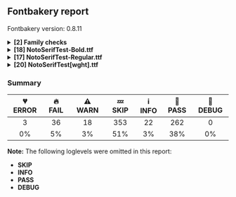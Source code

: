 ## Fontbakery report

Fontbakery version: 0.8.11

<details><summary><b>[2] Family checks</b></summary><div><details><summary>🔥 <b>FAIL:</b> Checking all files are in the same directory. (<a href="https://font-bakery.readthedocs.io/en/stable/fontbakery/profiles/universal.html#com.google.fonts/check/family/single_directory">com.google.fonts/check/family/single_directory</a>)</summary><div>


* 🔥 **FAIL** Not all fonts passed in the command line are in the same directory. This may lead to bad results as the tool will interpret all font files as belonging to a single font family. The detected directories are: ['fonts/NotoSerifTest/googlefonts/ttf', 'fonts/NotoSerifTest/googlefonts/variable-ttf'] [code: single-directory]
</div></details><details><summary>🔥 <b>FAIL:</b> Check that OS/2.fsSelection bold & italic settings are unique for each NameID1 (<a href="https://font-bakery.readthedocs.io/en/stable/fontbakery/profiles/os2.html#com.adobe.fonts/check/family/bold_italic_unique_for_nameid1">com.adobe.fonts/check/family/bold_italic_unique_for_nameid1</a>)</summary><div>


* 🔥 **FAIL** Family 'Noto Serif Test' has 2 fonts (should be no more than 1) with the same OS/2.fsSelection bold & italic settings: Bold=False, Italic=False [code: unique-fsselection]
</div></details><br></div></details><details><summary><b>[18] NotoSerifTest-Bold.ttf</b></summary><div><details><summary>🔥 <b>FAIL:</b> Check Google Fonts glyph coverage. (<a href="https://font-bakery.readthedocs.io/en/stable/fontbakery/profiles/googlefonts.html#com.google.fonts/check/glyph_coverage">com.google.fonts/check/glyph_coverage</a>)</summary><div>


* 🔥 **FAIL** Missing required codepoints:

	- 0x0030 (DIGIT ZERO)


	- 0x0031 (DIGIT ONE)


	- 0x0032 (DIGIT TWO)


	- 0x0033 (DIGIT THREE)


	- 0x0034 (DIGIT FOUR)


	- 0x0035 (DIGIT FIVE)


	- 0x0036 (DIGIT SIX)


	- 0x0037 (DIGIT SEVEN)


	- 0x0038 (DIGIT EIGHT)


	- 0x0039 (DIGIT NINE)
 

	- 319 more.

Use -F or --full-lists to disable shortening of long lists. [code: missing-codepoints]
</div></details><details><summary>🔥 <b>FAIL:</b> Check license file has good copyright string. (<a href="https://font-bakery.readthedocs.io/en/stable/fontbakery/profiles/googlefonts.html#com.google.fonts/check/license/OFL_copyright">com.google.fonts/check/license/OFL_copyright</a>)</summary><div>


* 🔥 **FAIL** First line in license file is:

"copyright 20** the noto project authors (https://github.com/notofonts/noto-project-template)"

which does not match the expected format, similar to:

"Copyright 2022 The Familyname Project Authors (git url)" [code: bad-format]
</div></details><details><summary>🔥 <b>FAIL:</b> Check copyright namerecords match license file. (<a href="https://font-bakery.readthedocs.io/en/stable/fontbakery/profiles/googlefonts.html#com.google.fonts/check/name/license">com.google.fonts/check/name/license</a>)</summary><div>


* 🔥 **FAIL** License file OFL.txt exists but NameID 13 (LICENSE DESCRIPTION) value on platform 3 (WINDOWS) is not specified for that. Value was: "This Font Software is licensed under the SIL Open Font License, Version 1.1. This Font Software is distributed on an "AS IS" BASIS, WITHOUT WARRANTIES OR CONDITIONS OF ANY KIND, either express or implied. See the SIL Open Font License for the specific language, permissions and limitations governing your use of this Font Software." Must be changed to "This Font Software is licensed under the SIL Open Font License, Version 1.1. This license is available with a FAQ at: https://scripts.sil.org/OFL" [code: wrong]
</div></details><details><summary>🔥 <b>FAIL:</b> Copyright notices match canonical pattern in fonts (<a href="https://font-bakery.readthedocs.io/en/stable/fontbakery/profiles/googlefonts.html#com.google.fonts/check/font_copyright">com.google.fonts/check/font_copyright</a>)</summary><div>


* 🔥 **FAIL** Name Table entry: Copyright notices should match a pattern similar to: "Copyright 2019 The Familyname Project Authors (git url)"
But instead we have got:
"Copyright 2022 Google Inc. All Rights Reserved." [code: bad-notice-format]
</div></details><details><summary>🔥 <b>FAIL:</b> Check font follows the Google Fonts vertical metric schema (<a href="https://font-bakery.readthedocs.io/en/stable/fontbakery/profiles/googlefonts.html#com.google.fonts/check/vertical_metrics">com.google.fonts/check/vertical_metrics</a>)</summary><div>


* 🔥 **FAIL** OS/2.sTypoLineGap is "200" it should be 0 [code: bad-OS/2.sTypoLineGap]
</div></details><details><summary>🔥 <b>FAIL:</b> OS/2.fsSelection bit 7 (USE_TYPO_METRICS) is set in all fonts. (<a href="https://font-bakery.readthedocs.io/en/stable/fontbakery/profiles/googlefonts.html#com.google.fonts/check/os2/use_typo_metrics">com.google.fonts/check/os2/use_typo_metrics</a>)</summary><div>


* 🔥 **FAIL** OS/2.fsSelection bit 7 (USE_TYPO_METRICS) wasNOT set in the following fonts: ['fonts/NotoSerifTest/googlefonts/ttf/NotoSerifTest-Bold.ttf', 'fonts/NotoSerifTest/googlefonts/ttf/NotoSerifTest-Regular.ttf', 'fonts/NotoSerifTest/googlefonts/variable-ttf/NotoSerifTest[wght].ttf']. [code: missing-os2-fsselection-bit7]
</div></details><details><summary>🔥 <b>FAIL:</b> Check font can render its own name. (<a href="https://font-bakery.readthedocs.io/en/stable/fontbakery/profiles/googlefonts.html#com.google.fonts/check/render_own_name">com.google.fonts/check/render_own_name</a>)</summary><div>


* 🔥 **FAIL** .notdef glyphs were found when attempting to render Noto Serif Test [code: render-own-name]
</div></details><details><summary>🔥 <b>FAIL:</b> Noto fonts must have an ARTICLE.en_us.html file (<a href="https://font-bakery.readthedocs.io/en/stable/fontbakery/profiles/googlefonts.html#com.google.fonts/check/description/noto_has_article">com.google.fonts/check/description/noto_has_article</a>)</summary><div>


* 🔥 **FAIL** This is a Noto font but it lacks an ARTICLE.en_us.html file [code: missing-article]
</div></details><details><summary>🔥 <b>FAIL:</b> Checking OS/2 Metrics match hhea Metrics. (<a href="https://font-bakery.readthedocs.io/en/stable/fontbakery/profiles/universal.html#com.google.fonts/check/os2_metrics_match_hhea">com.google.fonts/check/os2_metrics_match_hhea</a>)</summary><div>


* 🔥 **FAIL** OS/2 sTypoAscender (800) and hhea ascent (1000) must be equal. [code: ascender]
</div></details><details><summary>🔥 <b>FAIL:</b> Font contains glyphs for whitespace characters? (<a href="https://font-bakery.readthedocs.io/en/stable/fontbakery/profiles/universal.html#com.google.fonts/check/whitespace_glyphs">com.google.fonts/check/whitespace_glyphs</a>)</summary><div>


* 🔥 **FAIL** Whitespace glyph missing for codepoint 0x00A0. [code: missing-whitespace-glyph-0x00A0]
</div></details><details><summary>🔥 <b>FAIL:</b> Checking correctness of monospaced metadata. (<a href="https://font-bakery.readthedocs.io/en/stable/fontbakery/profiles/name.html#com.google.fonts/check/monospace">com.google.fonts/check/monospace</a>)</summary><div>


* 🔥 **FAIL** On monospaced fonts, the value of post.isFixedPitch must be set to a non-zero value (meaning 'fixed width monospaced'), but got 0 instead. [code: mono-bad-post-isFixedPitch]
* 🔥 **FAIL** The PANOSE numbers are incorrect for a monospaced font. Note: Family Type is set to 0, which does not seem right. [code: mono-bad-panose]
* ⚠ **WARN** Font is monospaced but 2 glyphs (66.67%) have a different width. You should check the widths of: ['space', 'uni0E70'] [code: mono-outliers]
</div></details><details><summary>🔥 <b>FAIL:</b> Check that texts shape as per expectation (<a href="https://font-bakery.readthedocs.io/en/stable/fontbakery/profiles/<Section: Shaping Checks>.html#com.google.fonts/check/shaping/regression">com.google.fonts/check/shaping/regression</a>)</summary><div>


* 🔥 **FAIL** qa/shaping_tests/example.json: Expected and actual shaping not matching
<div class="shaping">


<style type="text/css">
    @font-face {font-family: "TestFont"; src: url(../../fonts/NotoSerifTest/googlefonts/ttf/NotoSerifTest-Bold.ttf);}
    .tf { font-family: "TestFont"; }
    .shaping pre { font-size: 1.2rem; }
    .shaping li {
        font-size: 1.2rem;
        border-top: 1px solid #ddd;
        padding: 12px;
        margin-top: 12px;
    }
    .shaping-svg {
        height: 100px;
        margin: 10px;
        transform: matrix(1, 0, 0, -1, 0, 0);
    }
</style>

<h4>qa/shaping_tests/example.json: Expected and actual shaping not matching</h4>


</div>
<div class="shaping">

<li>Shaping did not match: <span class="tf">๰</span></li>


<pre>Expected: uni0E70=0+1024</pre>



<pre>Got     : uni0E70=0+1138</pre>



<pre>                     ^^^
</pre>


Got: <svg class="shaping-svg" xmlns="http://www.w3.org/2000/svg" viewBox="0 0 1138 2200" transform="matrix(1 0 0 -1 0 0)">
<path d="M237.0,315.0L237.0,352.0L261.0,352.0Q271.0,352.0 272.5,353.5Q274.0,355.0 274.0,364.0L274.0,571.0Q274.0,581.0 273.0,582.5Q272.0,584.0 265.0,584.0L241.0,584.0L241.0,621.0L314.0,621.0L314.0,531.0Q322.0,536.0 333.5,539.0Q345.0,542.0 360.0,542.0Q395.0,542.0 414.5,522.5Q434.0,503.0 434.0,462.0L434.0,364.0Q434.0,355.0 435.5,353.5Q437.0,352.0 446.0,352.0L468.0,352.0L468.0,315.0L394.0,315.0L394.0,461.0Q394.0,487.0 387.0,495.0Q380.0,503.0 360.0,503.0Q337.0,503.0 325.5,492.0Q314.0,481.0 314.0,451.0L314.0,364.0Q314.0,355.0 315.5,353.5Q317.0,352.0 327.0,352.0L349.0,352.0L349.0,315.0L237.0,315.0ZM893.0,555.0Q883.0,555.0 876.0,562.0Q869.0,569.0 869.0,584.0Q869.0,598.0 876.0,606.0Q883.0,614.0 893.0,614.0Q916.0,614.0 916.0,584.0Q916.0,569.0 909.5,562.0Q903.0,555.0 893.0,555.0ZM543.0,555.0Q533.0,555.0 526.0,562.0Q519.0,569.0 519.0,584.0Q519.0,598.0 526.0,606.0Q533.0,614.0 543.0,614.0Q566.0,614.0 566.0,584.0Q566.0,569.0 559.5,562.0Q553.0,555.0 543.0,555.0ZM67.0,315.0L67.0,352.0L106.0,352.0Q110.0,352.0 110.5,354.0Q111.0,356.0 111.0,369.0L111.0,566.0L71.0,566.0Q66.0,566.0 65.0,565.0Q64.0,564.0 64.0,556.0L64.0,520.0L25.0,520.0L29.0,605.0L234.0,605.0L238.0,520.0L201.0,520.0L199.0,555.0Q198.0,563.0 197.5,564.5Q197.0,566.0 192.0,566.0L151.0,566.0L151.0,369.0Q151.0,356.0 151.5,354.0Q152.0,352.0 156.0,352.0L195.0,352.0L195.0,315.0L67.0,315.0ZM1041.0,310.0Q1000.0,310.0 986.0,330.0Q972.0,350.0 972.0,366.0Q972.0,390.0 985.5,395.0Q999.0,400.0 1010.0,392.0Q1010.0,366.0 1014.0,358.0Q1018.0,350.0 1041.0,350.0Q1058.0,350.0 1065.0,358.0Q1072.0,366.0 1072.0,380.0Q1072.0,391.0 1067.5,397.0Q1063.0,403.0 1043.0,413.0Q1007.0,432.0 991.0,448.5Q975.0,465.0 975.0,492.0Q975.0,519.0 994.0,536.0Q1013.0,553.0 1044.0,553.0Q1078.0,553.0 1092.5,535.5Q1107.0,518.0 1107.0,501.0Q1107.0,481.0 1095.0,473.5Q1083.0,466.0 1069.0,475.0Q1070.0,501.0 1065.5,507.5Q1061.0,514.0 1043.0,514.0Q1027.0,514.0 1021.5,508.5Q1016.0,503.0 1016.0,492.0Q1016.0,479.0 1025.5,471.0Q1035.0,463.0 1058.0,451.0Q1090.0,435.0 1101.5,418.5Q1113.0,402.0 1113.0,379.0Q1113.0,348.0 1092.5,329.0Q1072.0,310.0 1041.0,310.0ZM681.0,310.0Q640.0,310.0 626.0,330.0Q612.0,350.0 612.0,366.0Q612.0,390.0 625.5,395.0Q639.0,400.0 650.0,392.0Q650.0,366.0 654.0,358.0Q658.0,350.0 681.0,350.0Q698.0,350.0 705.0,358.0Q712.0,366.0 712.0,380.0Q712.0,391.0 707.5,397.0Q703.0,403.0 683.0,413.0Q647.0,432.0 631.0,448.5Q615.0,465.0 615.0,492.0Q615.0,519.0 634.0,536.0Q653.0,553.0 684.0,553.0Q718.0,553.0 732.5,535.5Q747.0,518.0 747.0,501.0Q747.0,481.0 735.0,473.5Q723.0,466.0 709.0,475.0Q710.0,501.0 705.5,507.5Q701.0,514.0 683.0,514.0Q667.0,514.0 661.5,508.5Q656.0,503.0 656.0,492.0Q656.0,479.0 665.5,471.0Q675.0,463.0 698.0,451.0Q730.0,435.0 741.5,418.5Q753.0,402.0 753.0,379.0Q753.0,348.0 732.5,329.0Q712.0,310.0 681.0,310.0ZM486.0,319.0L486.0,356.0L512.0,356.0Q522.0,356.0 523.5,357.5Q525.0,359.0 525.0,368.0L525.0,491.0Q525.0,501.0 524.0,502.5Q523.0,504.0 516.0,504.0L494.0,504.0L494.0,541.0L565.0,541.0L565.0,368.0Q565.0,359.0 566.5,357.5Q568.0,356.0 577.0,356.0L603.0,356.0L603.0,319.0L486.0,319.0ZM836.0,319.0L836.0,356.0L862.0,356.0Q872.0,356.0 873.5,357.5Q875.0,359.0 875.0,368.0L875.0,491.0Q875.0,501.0 874.0,502.5Q873.0,504.0 866.0,504.0L844.0,504.0L844.0,541.0L915.0,541.0L915.0,368.0Q915.0,359.0 916.5,357.5Q918.0,356.0 927.0,356.0L953.0,356.0L953.0,319.0L836.0,319.0ZM314.0,502.0L314.0,502.0L314.0,500.0L314.0,502.0ZM504.0,-13.0Q475.0,-13.0 462.0,4.5Q449.0,22.0 449.0,58.0L449.0,180.0L420.0,180.0L420.0,217.0Q440.0,217.0 443.0,218.0Q446.0,219.0 448.0,221.0Q450.0,222.0 451.5,228.0Q453.0,234.0 452.0,264.0L490.0,264.0L490.0,219.0L537.0,219.0L537.0,180.0L490.0,180.0L490.0,55.0Q490.0,35.0 492.0,30.5Q494.0,26.0 504.0,26.0Q512.0,26.0 518.0,27.5Q524.0,29.0 540.0,30.0L540.0,-8.0Q524.0,-12.0 516.5,-12.5Q509.0,-13.0 504.0,-13.0ZM1064.0,-13.0Q1035.0,-13.0 1022.0,4.5Q1009.0,22.0 1009.0,58.0L1009.0,180.0L980.0,180.0L980.0,217.0Q1000.0,217.0 1003.0,218.0Q1006.0,219.0 1008.0,221.0Q1010.0,222.0 1011.5,228.0Q1013.0,234.0 1012.0,264.0L1050.0,264.0L1050.0,219.0L1097.0,219.0L1097.0,180.0L1050.0,180.0L1050.0,55.0Q1050.0,35.0 1052.0,30.5Q1054.0,26.0 1064.0,26.0Q1072.0,26.0 1078.0,27.5Q1084.0,29.0 1100.0,30.0L1100.0,-8.0Q1084.0,-12.0 1076.5,-12.5Q1069.0,-13.0 1064.0,-13.0ZM866.0,-25.0Q836.0,-25.0 820.0,-15.0Q804.0,-5.0 797.5,9.0Q791.0,23.0 791.0,35.0Q791.0,57.0 802.5,64.5Q814.0,72.0 830.0,64.0Q829.0,36.0 834.0,26.0Q839.0,16.0 866.0,16.0Q902.0,16.0 902.0,51.0Q902.0,64.0 897.0,70.5Q892.0,77.0 869.0,89.0Q829.0,110.0 812.0,128.0Q795.0,146.0 795.0,175.0Q795.0,204.0 815.5,222.5Q836.0,241.0 869.0,241.0Q906.0,241.0 922.0,223.0Q938.0,205.0 938.0,185.0Q938.0,164.0 926.5,156.5Q915.0,149.0 899.0,157.0Q900.0,186.0 894.0,193.5Q888.0,201.0 868.0,201.0Q850.0,201.0 843.5,195.0Q837.0,189.0 837.0,175.0Q837.0,161.0 848.0,151.5Q859.0,142.0 884.0,128.0Q920.0,110.0 932.0,91.5Q944.0,73.0 944.0,50.0Q944.0,16.0 922.0,-4.5Q900.0,-25.0 866.0,-25.0ZM192.0,-25.0Q162.0,-25.0 139.5,-4.5Q117.0,16.0 117.0,57.0Q117.0,98.0 146.0,117.5Q175.0,137.0 231.0,139.0L253.0,140.0L253.0,153.0Q253.0,179.0 246.5,190.0Q240.0,201.0 212.0,201.0Q184.0,201.0 178.5,190.5Q173.0,180.0 174.0,151.0Q158.0,144.0 146.5,151.5Q135.0,159.0 135.0,183.0Q135.0,195.0 141.5,208.5Q148.0,222.0 165.0,231.5Q182.0,241.0 212.0,241.0Q257.0,241.0 276.0,218.0Q295.0,195.0 295.0,160.0L295.0,41.0Q295.0,24.0 296.5,21.0Q298.0,18.0 305.0,18.0L323.0,18.0L323.0,-21.0L257.0,-21.0L256.0,-1.0Q245.0,-10.0 229.0,-17.5Q213.0,-25.0 192.0,-25.0ZM675.0,-25.0Q629.0,-25.0 602.0,9.5Q575.0,44.0 575.0,105.0Q575.0,238.0 671.0,238.0Q714.0,238.0 738.0,205.0Q762.0,172.0 762.0,117.0L762.0,96.0L617.0,96.0Q619.0,53.0 635.0,34.5Q651.0,16.0 676.0,16.0Q702.0,16.0 712.0,28.0Q722.0,40.0 729.0,60.0Q755.0,49.0 755.0,30.0Q755.0,14.0 734.5,-5.5Q714.0,-25.0 675.0,-25.0ZM719.0,136.0Q714.0,197.0 671.0,197.0Q646.0,197.0 634.5,182.5Q623.0,168.0 619.0,136.0L719.0,136.0ZM194.0,16.0Q220.0,16.0 236.5,33.0Q253.0,50.0 253.0,67.0L253.0,100.0L231.0,99.0Q186.0,97.0 172.5,87.5Q159.0,78.0 159.0,56.0Q159.0,37.0 166.5,26.5Q174.0,16.0 194.0,16.0Z" transform="translate(0, 700)"/>
</svg>
 Expected: <svg class="shaping-svg" xmlns="http://www.w3.org/2000/svg" viewBox="0 0 1024 2200" transform="matrix(1 0 0 -1 0 0)">
<path d="M237.0,315.0L237.0,352.0L261.0,352.0Q271.0,352.0 272.5,353.5Q274.0,355.0 274.0,364.0L274.0,571.0Q274.0,581.0 273.0,582.5Q272.0,584.0 265.0,584.0L241.0,584.0L241.0,621.0L314.0,621.0L314.0,531.0Q322.0,536.0 333.5,539.0Q345.0,542.0 360.0,542.0Q395.0,542.0 414.5,522.5Q434.0,503.0 434.0,462.0L434.0,364.0Q434.0,355.0 435.5,353.5Q437.0,352.0 446.0,352.0L468.0,352.0L468.0,315.0L394.0,315.0L394.0,461.0Q394.0,487.0 387.0,495.0Q380.0,503.0 360.0,503.0Q337.0,503.0 325.5,492.0Q314.0,481.0 314.0,451.0L314.0,364.0Q314.0,355.0 315.5,353.5Q317.0,352.0 327.0,352.0L349.0,352.0L349.0,315.0L237.0,315.0ZM893.0,555.0Q883.0,555.0 876.0,562.0Q869.0,569.0 869.0,584.0Q869.0,598.0 876.0,606.0Q883.0,614.0 893.0,614.0Q916.0,614.0 916.0,584.0Q916.0,569.0 909.5,562.0Q903.0,555.0 893.0,555.0ZM543.0,555.0Q533.0,555.0 526.0,562.0Q519.0,569.0 519.0,584.0Q519.0,598.0 526.0,606.0Q533.0,614.0 543.0,614.0Q566.0,614.0 566.0,584.0Q566.0,569.0 559.5,562.0Q553.0,555.0 543.0,555.0ZM67.0,315.0L67.0,352.0L106.0,352.0Q110.0,352.0 110.5,354.0Q111.0,356.0 111.0,369.0L111.0,566.0L71.0,566.0Q66.0,566.0 65.0,565.0Q64.0,564.0 64.0,556.0L64.0,520.0L25.0,520.0L29.0,605.0L234.0,605.0L238.0,520.0L201.0,520.0L199.0,555.0Q198.0,563.0 197.5,564.5Q197.0,566.0 192.0,566.0L151.0,566.0L151.0,369.0Q151.0,356.0 151.5,354.0Q152.0,352.0 156.0,352.0L195.0,352.0L195.0,315.0L67.0,315.0ZM1041.0,310.0Q1000.0,310.0 986.0,330.0Q972.0,350.0 972.0,366.0Q972.0,390.0 985.5,395.0Q999.0,400.0 1010.0,392.0Q1010.0,366.0 1014.0,358.0Q1018.0,350.0 1041.0,350.0Q1058.0,350.0 1065.0,358.0Q1072.0,366.0 1072.0,380.0Q1072.0,391.0 1067.5,397.0Q1063.0,403.0 1043.0,413.0Q1007.0,432.0 991.0,448.5Q975.0,465.0 975.0,492.0Q975.0,519.0 994.0,536.0Q1013.0,553.0 1044.0,553.0Q1078.0,553.0 1092.5,535.5Q1107.0,518.0 1107.0,501.0Q1107.0,481.0 1095.0,473.5Q1083.0,466.0 1069.0,475.0Q1070.0,501.0 1065.5,507.5Q1061.0,514.0 1043.0,514.0Q1027.0,514.0 1021.5,508.5Q1016.0,503.0 1016.0,492.0Q1016.0,479.0 1025.5,471.0Q1035.0,463.0 1058.0,451.0Q1090.0,435.0 1101.5,418.5Q1113.0,402.0 1113.0,379.0Q1113.0,348.0 1092.5,329.0Q1072.0,310.0 1041.0,310.0ZM681.0,310.0Q640.0,310.0 626.0,330.0Q612.0,350.0 612.0,366.0Q612.0,390.0 625.5,395.0Q639.0,400.0 650.0,392.0Q650.0,366.0 654.0,358.0Q658.0,350.0 681.0,350.0Q698.0,350.0 705.0,358.0Q712.0,366.0 712.0,380.0Q712.0,391.0 707.5,397.0Q703.0,403.0 683.0,413.0Q647.0,432.0 631.0,448.5Q615.0,465.0 615.0,492.0Q615.0,519.0 634.0,536.0Q653.0,553.0 684.0,553.0Q718.0,553.0 732.5,535.5Q747.0,518.0 747.0,501.0Q747.0,481.0 735.0,473.5Q723.0,466.0 709.0,475.0Q710.0,501.0 705.5,507.5Q701.0,514.0 683.0,514.0Q667.0,514.0 661.5,508.5Q656.0,503.0 656.0,492.0Q656.0,479.0 665.5,471.0Q675.0,463.0 698.0,451.0Q730.0,435.0 741.5,418.5Q753.0,402.0 753.0,379.0Q753.0,348.0 732.5,329.0Q712.0,310.0 681.0,310.0ZM486.0,319.0L486.0,356.0L512.0,356.0Q522.0,356.0 523.5,357.5Q525.0,359.0 525.0,368.0L525.0,491.0Q525.0,501.0 524.0,502.5Q523.0,504.0 516.0,504.0L494.0,504.0L494.0,541.0L565.0,541.0L565.0,368.0Q565.0,359.0 566.5,357.5Q568.0,356.0 577.0,356.0L603.0,356.0L603.0,319.0L486.0,319.0ZM836.0,319.0L836.0,356.0L862.0,356.0Q872.0,356.0 873.5,357.5Q875.0,359.0 875.0,368.0L875.0,491.0Q875.0,501.0 874.0,502.5Q873.0,504.0 866.0,504.0L844.0,504.0L844.0,541.0L915.0,541.0L915.0,368.0Q915.0,359.0 916.5,357.5Q918.0,356.0 927.0,356.0L953.0,356.0L953.0,319.0L836.0,319.0ZM314.0,502.0L314.0,502.0L314.0,500.0L314.0,502.0ZM504.0,-13.0Q475.0,-13.0 462.0,4.5Q449.0,22.0 449.0,58.0L449.0,180.0L420.0,180.0L420.0,217.0Q440.0,217.0 443.0,218.0Q446.0,219.0 448.0,221.0Q450.0,222.0 451.5,228.0Q453.0,234.0 452.0,264.0L490.0,264.0L490.0,219.0L537.0,219.0L537.0,180.0L490.0,180.0L490.0,55.0Q490.0,35.0 492.0,30.5Q494.0,26.0 504.0,26.0Q512.0,26.0 518.0,27.5Q524.0,29.0 540.0,30.0L540.0,-8.0Q524.0,-12.0 516.5,-12.5Q509.0,-13.0 504.0,-13.0ZM1064.0,-13.0Q1035.0,-13.0 1022.0,4.5Q1009.0,22.0 1009.0,58.0L1009.0,180.0L980.0,180.0L980.0,217.0Q1000.0,217.0 1003.0,218.0Q1006.0,219.0 1008.0,221.0Q1010.0,222.0 1011.5,228.0Q1013.0,234.0 1012.0,264.0L1050.0,264.0L1050.0,219.0L1097.0,219.0L1097.0,180.0L1050.0,180.0L1050.0,55.0Q1050.0,35.0 1052.0,30.5Q1054.0,26.0 1064.0,26.0Q1072.0,26.0 1078.0,27.5Q1084.0,29.0 1100.0,30.0L1100.0,-8.0Q1084.0,-12.0 1076.5,-12.5Q1069.0,-13.0 1064.0,-13.0ZM866.0,-25.0Q836.0,-25.0 820.0,-15.0Q804.0,-5.0 797.5,9.0Q791.0,23.0 791.0,35.0Q791.0,57.0 802.5,64.5Q814.0,72.0 830.0,64.0Q829.0,36.0 834.0,26.0Q839.0,16.0 866.0,16.0Q902.0,16.0 902.0,51.0Q902.0,64.0 897.0,70.5Q892.0,77.0 869.0,89.0Q829.0,110.0 812.0,128.0Q795.0,146.0 795.0,175.0Q795.0,204.0 815.5,222.5Q836.0,241.0 869.0,241.0Q906.0,241.0 922.0,223.0Q938.0,205.0 938.0,185.0Q938.0,164.0 926.5,156.5Q915.0,149.0 899.0,157.0Q900.0,186.0 894.0,193.5Q888.0,201.0 868.0,201.0Q850.0,201.0 843.5,195.0Q837.0,189.0 837.0,175.0Q837.0,161.0 848.0,151.5Q859.0,142.0 884.0,128.0Q920.0,110.0 932.0,91.5Q944.0,73.0 944.0,50.0Q944.0,16.0 922.0,-4.5Q900.0,-25.0 866.0,-25.0ZM192.0,-25.0Q162.0,-25.0 139.5,-4.5Q117.0,16.0 117.0,57.0Q117.0,98.0 146.0,117.5Q175.0,137.0 231.0,139.0L253.0,140.0L253.0,153.0Q253.0,179.0 246.5,190.0Q240.0,201.0 212.0,201.0Q184.0,201.0 178.5,190.5Q173.0,180.0 174.0,151.0Q158.0,144.0 146.5,151.5Q135.0,159.0 135.0,183.0Q135.0,195.0 141.5,208.5Q148.0,222.0 165.0,231.5Q182.0,241.0 212.0,241.0Q257.0,241.0 276.0,218.0Q295.0,195.0 295.0,160.0L295.0,41.0Q295.0,24.0 296.5,21.0Q298.0,18.0 305.0,18.0L323.0,18.0L323.0,-21.0L257.0,-21.0L256.0,-1.0Q245.0,-10.0 229.0,-17.5Q213.0,-25.0 192.0,-25.0ZM675.0,-25.0Q629.0,-25.0 602.0,9.5Q575.0,44.0 575.0,105.0Q575.0,238.0 671.0,238.0Q714.0,238.0 738.0,205.0Q762.0,172.0 762.0,117.0L762.0,96.0L617.0,96.0Q619.0,53.0 635.0,34.5Q651.0,16.0 676.0,16.0Q702.0,16.0 712.0,28.0Q722.0,40.0 729.0,60.0Q755.0,49.0 755.0,30.0Q755.0,14.0 734.5,-5.5Q714.0,-25.0 675.0,-25.0ZM719.0,136.0Q714.0,197.0 671.0,197.0Q646.0,197.0 634.5,182.5Q623.0,168.0 619.0,136.0L719.0,136.0ZM194.0,16.0Q220.0,16.0 236.5,33.0Q253.0,50.0 253.0,67.0L253.0,100.0L231.0,99.0Q186.0,97.0 172.5,87.5Q159.0,78.0 159.0,56.0Q159.0,37.0 166.5,26.5Q174.0,16.0 194.0,16.0Z" transform="translate(0, 700)"/>
</svg>


</div> [code: shaping-regression]
</div></details><details><summary>⚠ <b>WARN:</b> Checking OS/2 achVendID. (<a href="https://font-bakery.readthedocs.io/en/stable/fontbakery/profiles/googlefonts.html#com.google.fonts/check/vendor_id">com.google.fonts/check/vendor_id</a>)</summary><div>


* ⚠ **WARN** OS/2 VendorID value 'NONE' is not yet recognized. If you registered it recently, then it's safe to ignore this warning message. Otherwise, you should set it to your own unique 4 character code, and register it with Microsoft at https://www.microsoft.com/typography/links/vendorlist.aspx
 [code: unknown]
</div></details><details><summary>⚠ <b>WARN:</b> Ensure fonts have ScriptLangTags declared on the 'meta' table. (<a href="https://font-bakery.readthedocs.io/en/stable/fontbakery/profiles/googlefonts.html#com.google.fonts/check/meta/script_lang_tags">com.google.fonts/check/meta/script_lang_tags</a>)</summary><div>


* ⚠ **WARN** This font file does not have a 'meta' table. [code: lacks-meta-table]
</div></details><details><summary>⚠ <b>WARN:</b> Checking Vertical Metric Linegaps. (<a href="https://font-bakery.readthedocs.io/en/stable/fontbakery/profiles/hhea.html#com.google.fonts/check/linegaps">com.google.fonts/check/linegaps</a>)</summary><div>


* ⚠ **WARN** OS/2 sTypoLineGap is not equal to 0. [code: OS/2]
</div></details><details><summary>⚠ <b>WARN:</b> Does GPOS table have kerning information? This check skips monospaced fonts as defined by post.isFixedPitch value (<a href="https://font-bakery.readthedocs.io/en/stable/fontbakery/profiles/gpos.html#com.google.fonts/check/gpos_kerning_info">com.google.fonts/check/gpos_kerning_info</a>)</summary><div>


* ⚠ **WARN** GPOS table lacks kerning information. [code: lacks-kern-info]
</div></details><details><summary>⚠ <b>WARN:</b> Are there any misaligned on-curve points? (<a href="https://font-bakery.readthedocs.io/en/stable/fontbakery/profiles/<Section: Outline Correctness Checks>.html#com.google.fonts/check/outline_alignment_miss">com.google.fonts/check/outline_alignment_miss</a>)</summary><div>


* ⚠ **WARN** The following glyphs have on-curve points which have potentially incorrect y coordinates:

	* uni0E70 (U+0E70): X=256.0,Y=-1.0 (should be at baseline 0?) [code: found-misalignments]
</div></details><details><summary>⚠ <b>WARN:</b> Are any segments inordinately short? (<a href="https://font-bakery.readthedocs.io/en/stable/fontbakery/profiles/<Section: Outline Correctness Checks>.html#com.google.fonts/check/outline_short_segments">com.google.fonts/check/outline_short_segments</a>)</summary><div>


* ⚠ **WARN** The following glyphs have segments which seem very short:

	* uni0E70 (U+0E70) contains a short segment B<<273.0,582.5>-<272.0,584.0>-<265.0,584.0>>

	* uni0E70 (U+0E70) contains a short segment B<<106.0,352.0>-<110.0,352.0>-<110.5,354.0>>

	* uni0E70 (U+0E70) contains a short segment B<<71.0,566.0>-<66.0,566.0>-<65.0,565.0>>

	* uni0E70 (U+0E70) contains a short segment B<<197.5,564.5>-<197.0,566.0>-<192.0,566.0>>

	* uni0E70 (U+0E70) contains a short segment B<<151.5,354.0>-<152.0,352.0>-<156.0,352.0>>

	* uni0E70 (U+0E70) contains a short segment L<<314.0,502.0>--<314.0,502.0>>

	* uni0E70 (U+0E70) contains a short segment L<<314.0,502.0>--<314.0,500.0>> 

	* uni0E70 (U+0E70) contains a short segment L<<314.0,500.0>--<314.0,502.0>> [code: found-short-segments]
</div></details><br></div></details><details><summary><b>[17] NotoSerifTest-Regular.ttf</b></summary><div><details><summary>🔥 <b>FAIL:</b> Check Google Fonts glyph coverage. (<a href="https://font-bakery.readthedocs.io/en/stable/fontbakery/profiles/googlefonts.html#com.google.fonts/check/glyph_coverage">com.google.fonts/check/glyph_coverage</a>)</summary><div>


* 🔥 **FAIL** Missing required codepoints:

	- 0x0030 (DIGIT ZERO)


	- 0x0031 (DIGIT ONE)


	- 0x0032 (DIGIT TWO)


	- 0x0033 (DIGIT THREE)


	- 0x0034 (DIGIT FOUR)


	- 0x0035 (DIGIT FIVE)


	- 0x0036 (DIGIT SIX)


	- 0x0037 (DIGIT SEVEN)


	- 0x0038 (DIGIT EIGHT)


	- 0x0039 (DIGIT NINE)
 

	- 319 more.

Use -F or --full-lists to disable shortening of long lists. [code: missing-codepoints]
</div></details><details><summary>🔥 <b>FAIL:</b> Check license file has good copyright string. (<a href="https://font-bakery.readthedocs.io/en/stable/fontbakery/profiles/googlefonts.html#com.google.fonts/check/license/OFL_copyright">com.google.fonts/check/license/OFL_copyright</a>)</summary><div>


* 🔥 **FAIL** First line in license file is:

"copyright 20** the noto project authors (https://github.com/notofonts/noto-project-template)"

which does not match the expected format, similar to:

"Copyright 2022 The Familyname Project Authors (git url)" [code: bad-format]
</div></details><details><summary>🔥 <b>FAIL:</b> Check copyright namerecords match license file. (<a href="https://font-bakery.readthedocs.io/en/stable/fontbakery/profiles/googlefonts.html#com.google.fonts/check/name/license">com.google.fonts/check/name/license</a>)</summary><div>


* 🔥 **FAIL** License file OFL.txt exists but NameID 13 (LICENSE DESCRIPTION) value on platform 3 (WINDOWS) is not specified for that. Value was: "This Font Software is licensed under the SIL Open Font License, Version 1.1. This Font Software is distributed on an "AS IS" BASIS, WITHOUT WARRANTIES OR CONDITIONS OF ANY KIND, either express or implied. See the SIL Open Font License for the specific language, permissions and limitations governing your use of this Font Software." Must be changed to "This Font Software is licensed under the SIL Open Font License, Version 1.1. This license is available with a FAQ at: https://scripts.sil.org/OFL" [code: wrong]
</div></details><details><summary>🔥 <b>FAIL:</b> Copyright notices match canonical pattern in fonts (<a href="https://font-bakery.readthedocs.io/en/stable/fontbakery/profiles/googlefonts.html#com.google.fonts/check/font_copyright">com.google.fonts/check/font_copyright</a>)</summary><div>


* 🔥 **FAIL** Name Table entry: Copyright notices should match a pattern similar to: "Copyright 2019 The Familyname Project Authors (git url)"
But instead we have got:
"Copyright 2022 Google Inc. All Rights Reserved." [code: bad-notice-format]
</div></details><details><summary>🔥 <b>FAIL:</b> Check font follows the Google Fonts vertical metric schema (<a href="https://font-bakery.readthedocs.io/en/stable/fontbakery/profiles/googlefonts.html#com.google.fonts/check/vertical_metrics">com.google.fonts/check/vertical_metrics</a>)</summary><div>


* 🔥 **FAIL** OS/2.sTypoLineGap is "200" it should be 0 [code: bad-OS/2.sTypoLineGap]
</div></details><details><summary>🔥 <b>FAIL:</b> OS/2.fsSelection bit 7 (USE_TYPO_METRICS) is set in all fonts. (<a href="https://font-bakery.readthedocs.io/en/stable/fontbakery/profiles/googlefonts.html#com.google.fonts/check/os2/use_typo_metrics">com.google.fonts/check/os2/use_typo_metrics</a>)</summary><div>


* 🔥 **FAIL** OS/2.fsSelection bit 7 (USE_TYPO_METRICS) wasNOT set in the following fonts: ['fonts/NotoSerifTest/googlefonts/ttf/NotoSerifTest-Bold.ttf', 'fonts/NotoSerifTest/googlefonts/ttf/NotoSerifTest-Regular.ttf', 'fonts/NotoSerifTest/googlefonts/variable-ttf/NotoSerifTest[wght].ttf']. [code: missing-os2-fsselection-bit7]
</div></details><details><summary>🔥 <b>FAIL:</b> Check font can render its own name. (<a href="https://font-bakery.readthedocs.io/en/stable/fontbakery/profiles/googlefonts.html#com.google.fonts/check/render_own_name">com.google.fonts/check/render_own_name</a>)</summary><div>


* 🔥 **FAIL** .notdef glyphs were found when attempting to render Noto Serif Test [code: render-own-name]
</div></details><details><summary>🔥 <b>FAIL:</b> Noto fonts must have an ARTICLE.en_us.html file (<a href="https://font-bakery.readthedocs.io/en/stable/fontbakery/profiles/googlefonts.html#com.google.fonts/check/description/noto_has_article">com.google.fonts/check/description/noto_has_article</a>)</summary><div>


* 🔥 **FAIL** This is a Noto font but it lacks an ARTICLE.en_us.html file [code: missing-article]
</div></details><details><summary>🔥 <b>FAIL:</b> Checking OS/2 Metrics match hhea Metrics. (<a href="https://font-bakery.readthedocs.io/en/stable/fontbakery/profiles/universal.html#com.google.fonts/check/os2_metrics_match_hhea">com.google.fonts/check/os2_metrics_match_hhea</a>)</summary><div>


* 🔥 **FAIL** OS/2 sTypoAscender (800) and hhea ascent (1000) must be equal. [code: ascender]
</div></details><details><summary>🔥 <b>FAIL:</b> Font contains glyphs for whitespace characters? (<a href="https://font-bakery.readthedocs.io/en/stable/fontbakery/profiles/universal.html#com.google.fonts/check/whitespace_glyphs">com.google.fonts/check/whitespace_glyphs</a>)</summary><div>


* 🔥 **FAIL** Whitespace glyph missing for codepoint 0x00A0. [code: missing-whitespace-glyph-0x00A0]
</div></details><details><summary>🔥 <b>FAIL:</b> Checking correctness of monospaced metadata. (<a href="https://font-bakery.readthedocs.io/en/stable/fontbakery/profiles/name.html#com.google.fonts/check/monospace">com.google.fonts/check/monospace</a>)</summary><div>


* 🔥 **FAIL** On monospaced fonts, the value of post.isFixedPitch must be set to a non-zero value (meaning 'fixed width monospaced'), but got 0 instead. [code: mono-bad-post-isFixedPitch]
* 🔥 **FAIL** The PANOSE numbers are incorrect for a monospaced font. Note: Family Type is set to 0, which does not seem right. [code: mono-bad-panose]
* ⚠ **WARN** Font is monospaced but 2 glyphs (66.67%) have a different width. You should check the widths of: ['space', 'uni0E70'] [code: mono-outliers]
</div></details><details><summary>⚠ <b>WARN:</b> Checking OS/2 achVendID. (<a href="https://font-bakery.readthedocs.io/en/stable/fontbakery/profiles/googlefonts.html#com.google.fonts/check/vendor_id">com.google.fonts/check/vendor_id</a>)</summary><div>


* ⚠ **WARN** OS/2 VendorID value 'NONE' is not yet recognized. If you registered it recently, then it's safe to ignore this warning message. Otherwise, you should set it to your own unique 4 character code, and register it with Microsoft at https://www.microsoft.com/typography/links/vendorlist.aspx
 [code: unknown]
</div></details><details><summary>⚠ <b>WARN:</b> Ensure fonts have ScriptLangTags declared on the 'meta' table. (<a href="https://font-bakery.readthedocs.io/en/stable/fontbakery/profiles/googlefonts.html#com.google.fonts/check/meta/script_lang_tags">com.google.fonts/check/meta/script_lang_tags</a>)</summary><div>


* ⚠ **WARN** This font file does not have a 'meta' table. [code: lacks-meta-table]
</div></details><details><summary>⚠ <b>WARN:</b> Checking Vertical Metric Linegaps. (<a href="https://font-bakery.readthedocs.io/en/stable/fontbakery/profiles/hhea.html#com.google.fonts/check/linegaps">com.google.fonts/check/linegaps</a>)</summary><div>


* ⚠ **WARN** OS/2 sTypoLineGap is not equal to 0. [code: OS/2]
</div></details><details><summary>⚠ <b>WARN:</b> Does GPOS table have kerning information? This check skips monospaced fonts as defined by post.isFixedPitch value (<a href="https://font-bakery.readthedocs.io/en/stable/fontbakery/profiles/gpos.html#com.google.fonts/check/gpos_kerning_info">com.google.fonts/check/gpos_kerning_info</a>)</summary><div>


* ⚠ **WARN** GPOS table lacks kerning information. [code: lacks-kern-info]
</div></details><details><summary>⚠ <b>WARN:</b> Are there any misaligned on-curve points? (<a href="https://font-bakery.readthedocs.io/en/stable/fontbakery/profiles/<Section: Outline Correctness Checks>.html#com.google.fonts/check/outline_alignment_miss">com.google.fonts/check/outline_alignment_miss</a>)</summary><div>


* ⚠ **WARN** The following glyphs have on-curve points which have potentially incorrect y coordinates:

	* uni0E70 (U+0E70): X=428.0,Y=2.0 (should be at baseline 0?)

	* uni0E70 (U+0E70): X=428.0,Y=2.0 (should be at baseline 0?)

	* uni0E70 (U+0E70): X=898.0,Y=2.0 (should be at baseline 0?)

	* uni0E70 (U+0E70): X=898.0,Y=2.0 (should be at baseline 0?)

	* uni0E70 (U+0E70): X=740.0,Y=1.0 (should be at baseline 0?)

	* uni0E70 (U+0E70): X=570.0,Y=1.0 (should be at baseline 0?)

	* uni0E70 (U+0E70): X=128.0,Y=1.0 (should be at baseline 0?) 

	* uni0E70 (U+0E70): X=128.0,Y=1.0 (should be at baseline 0?) [code: found-misalignments]
</div></details><details><summary>⚠ <b>WARN:</b> Are any segments inordinately short? (<a href="https://font-bakery.readthedocs.io/en/stable/fontbakery/profiles/<Section: Outline Correctness Checks>.html#com.google.fonts/check/outline_short_segments">com.google.fonts/check/outline_short_segments</a>)</summary><div>


* ⚠ **WARN** The following glyphs have segments which seem very short:

	* uni0E70 (U+0E70) contains a short segment L<<236.0,330.0>--<236.0,337.0>>

	* uni0E70 (U+0E70) contains a short segment L<<240.0,599.0>--<240.0,606.0>>

	* uni0E70 (U+0E70) contains a short segment B<<283.0,496.0>-<283.0,491.0>-<282.0,488.0>>

	* uni0E70 (U+0E70) contains a short segment L<<437.0,337.0>--<437.0,330.0>>

	* uni0E70 (U+0E70) contains a short segment L<<318.0,337.0>--<318.0,330.0>>

	* uni0E70 (U+0E70) contains a short segment L<<86.0,330.0>--<86.0,337.0>>

	* uni0E70 (U+0E70) contains a short segment L<<226.0,535.0>--<219.0,535.0>>

	* uni0E70 (U+0E70) contains a short segment L<<184.0,337.0>--<184.0,330.0>> 

	* uni0E70 (U+0E70) contains a short segment L<<202.0,39.0>--<201.0,39.0>> [code: found-short-segments]
</div></details><br></div></details><details><summary><b>[20] NotoSerifTest[wght].ttf</b></summary><div><details><summary>💔 <b>ERROR:</b> Check font names are correct (<a href="https://font-bakery.readthedocs.io/en/stable/fontbakery/profiles/googlefonts.html#com.google.fonts/check/font_names">com.google.fonts/check/font_names</a>)</summary><div>


* 💔 **ERROR** The condition <FontBakeryCondition:expected_font_names> had an error: KeyError: 'fvar'
</div></details><details><summary>💔 <b>ERROR:</b> Check a font's STAT table contains compulsory Axis Values. (<a href="https://font-bakery.readthedocs.io/en/stable/fontbakery/profiles/googlefonts.html#com.google.fonts/check/STAT">com.google.fonts/check/STAT</a>)</summary><div>


* 💔 **ERROR** The condition <FontBakeryCondition:expected_font_names> had an error: KeyError: 'fvar'
</div></details><details><summary>💔 <b>ERROR:</b> Check variable font instances (<a href="https://font-bakery.readthedocs.io/en/stable/fontbakery/profiles/googlefonts.html#com.google.fonts/check/fvar_instances">com.google.fonts/check/fvar_instances</a>)</summary><div>


* 💔 **ERROR** The condition <FontBakeryCondition:expected_font_names> had an error: KeyError: 'fvar'
</div></details><details><summary>🔥 <b>FAIL:</b> Check Google Fonts glyph coverage. (<a href="https://font-bakery.readthedocs.io/en/stable/fontbakery/profiles/googlefonts.html#com.google.fonts/check/glyph_coverage">com.google.fonts/check/glyph_coverage</a>)</summary><div>


* 🔥 **FAIL** Missing required codepoints:

	- 0x0030 (DIGIT ZERO)


	- 0x0031 (DIGIT ONE)


	- 0x0032 (DIGIT TWO)


	- 0x0033 (DIGIT THREE)


	- 0x0034 (DIGIT FOUR)


	- 0x0035 (DIGIT FIVE)


	- 0x0036 (DIGIT SIX)


	- 0x0037 (DIGIT SEVEN)


	- 0x0038 (DIGIT EIGHT)


	- 0x0039 (DIGIT NINE)
 

	- 319 more.

Use -F or --full-lists to disable shortening of long lists. [code: missing-codepoints]
</div></details><details><summary>🔥 <b>FAIL:</b> Check license file has good copyright string. (<a href="https://font-bakery.readthedocs.io/en/stable/fontbakery/profiles/googlefonts.html#com.google.fonts/check/license/OFL_copyright">com.google.fonts/check/license/OFL_copyright</a>)</summary><div>


* 🔥 **FAIL** First line in license file is:

"copyright 20** the noto project authors (https://github.com/notofonts/noto-project-template)"

which does not match the expected format, similar to:

"Copyright 2022 The Familyname Project Authors (git url)" [code: bad-format]
</div></details><details><summary>🔥 <b>FAIL:</b> Check copyright namerecords match license file. (<a href="https://font-bakery.readthedocs.io/en/stable/fontbakery/profiles/googlefonts.html#com.google.fonts/check/name/license">com.google.fonts/check/name/license</a>)</summary><div>


* 🔥 **FAIL** License file OFL.txt exists but NameID 13 (LICENSE DESCRIPTION) value on platform 3 (WINDOWS) is not specified for that. Value was: "This Font Software is licensed under the SIL Open Font License, Version 1.1. This Font Software is distributed on an "AS IS" BASIS, WITHOUT WARRANTIES OR CONDITIONS OF ANY KIND, either express or implied. See the SIL Open Font License for the specific language, permissions and limitations governing your use of this Font Software." Must be changed to "This Font Software is licensed under the SIL Open Font License, Version 1.1. This license is available with a FAQ at: https://scripts.sil.org/OFL" [code: wrong]
</div></details><details><summary>🔥 <b>FAIL:</b> Copyright notices match canonical pattern in fonts (<a href="https://font-bakery.readthedocs.io/en/stable/fontbakery/profiles/googlefonts.html#com.google.fonts/check/font_copyright">com.google.fonts/check/font_copyright</a>)</summary><div>


* 🔥 **FAIL** Name Table entry: Copyright notices should match a pattern similar to: "Copyright 2019 The Familyname Project Authors (git url)"
But instead we have got:
"Copyright 2022 Google Inc. All Rights Reserved." [code: bad-notice-format]
</div></details><details><summary>🔥 <b>FAIL:</b> Check font follows the Google Fonts vertical metric schema (<a href="https://font-bakery.readthedocs.io/en/stable/fontbakery/profiles/googlefonts.html#com.google.fonts/check/vertical_metrics">com.google.fonts/check/vertical_metrics</a>)</summary><div>


* 🔥 **FAIL** OS/2.sTypoLineGap is "200" it should be 0 [code: bad-OS/2.sTypoLineGap]
</div></details><details><summary>🔥 <b>FAIL:</b> OS/2.fsSelection bit 7 (USE_TYPO_METRICS) is set in all fonts. (<a href="https://font-bakery.readthedocs.io/en/stable/fontbakery/profiles/googlefonts.html#com.google.fonts/check/os2/use_typo_metrics">com.google.fonts/check/os2/use_typo_metrics</a>)</summary><div>


* 🔥 **FAIL** OS/2.fsSelection bit 7 (USE_TYPO_METRICS) wasNOT set in the following fonts: ['fonts/NotoSerifTest/googlefonts/ttf/NotoSerifTest-Bold.ttf', 'fonts/NotoSerifTest/googlefonts/ttf/NotoSerifTest-Regular.ttf', 'fonts/NotoSerifTest/googlefonts/variable-ttf/NotoSerifTest[wght].ttf']. [code: missing-os2-fsselection-bit7]
</div></details><details><summary>🔥 <b>FAIL:</b> Check font can render its own name. (<a href="https://font-bakery.readthedocs.io/en/stable/fontbakery/profiles/googlefonts.html#com.google.fonts/check/render_own_name">com.google.fonts/check/render_own_name</a>)</summary><div>


* 🔥 **FAIL** .notdef glyphs were found when attempting to render Noto Serif Test [code: render-own-name]
</div></details><details><summary>🔥 <b>FAIL:</b> Noto fonts must have an ARTICLE.en_us.html file (<a href="https://font-bakery.readthedocs.io/en/stable/fontbakery/profiles/googlefonts.html#com.google.fonts/check/description/noto_has_article">com.google.fonts/check/description/noto_has_article</a>)</summary><div>


* 🔥 **FAIL** This is a Noto font but it lacks an ARTICLE.en_us.html file [code: missing-article]
</div></details><details><summary>🔥 <b>FAIL:</b> Checking OS/2 Metrics match hhea Metrics. (<a href="https://font-bakery.readthedocs.io/en/stable/fontbakery/profiles/universal.html#com.google.fonts/check/os2_metrics_match_hhea">com.google.fonts/check/os2_metrics_match_hhea</a>)</summary><div>


* 🔥 **FAIL** OS/2 sTypoAscender (800) and hhea ascent (1000) must be equal. [code: ascender]
</div></details><details><summary>🔥 <b>FAIL:</b> Font contains glyphs for whitespace characters? (<a href="https://font-bakery.readthedocs.io/en/stable/fontbakery/profiles/universal.html#com.google.fonts/check/whitespace_glyphs">com.google.fonts/check/whitespace_glyphs</a>)</summary><div>


* 🔥 **FAIL** Whitespace glyph missing for codepoint 0x00A0. [code: missing-whitespace-glyph-0x00A0]
</div></details><details><summary>🔥 <b>FAIL:</b> Checking correctness of monospaced metadata. (<a href="https://font-bakery.readthedocs.io/en/stable/fontbakery/profiles/name.html#com.google.fonts/check/monospace">com.google.fonts/check/monospace</a>)</summary><div>


* 🔥 **FAIL** On monospaced fonts, the value of post.isFixedPitch must be set to a non-zero value (meaning 'fixed width monospaced'), but got 0 instead. [code: mono-bad-post-isFixedPitch]
* 🔥 **FAIL** The PANOSE numbers are incorrect for a monospaced font. Note: Family Type is set to 0, which does not seem right. [code: mono-bad-panose]
* ⚠ **WARN** Font is monospaced but 2 glyphs (66.67%) have a different width. You should check the widths of: ['space', 'uni0E70'] [code: mono-outliers]
</div></details><details><summary>⚠ <b>WARN:</b> Checking OS/2 achVendID. (<a href="https://font-bakery.readthedocs.io/en/stable/fontbakery/profiles/googlefonts.html#com.google.fonts/check/vendor_id">com.google.fonts/check/vendor_id</a>)</summary><div>


* ⚠ **WARN** OS/2 VendorID value 'NONE' is not yet recognized. If you registered it recently, then it's safe to ignore this warning message. Otherwise, you should set it to your own unique 4 character code, and register it with Microsoft at https://www.microsoft.com/typography/links/vendorlist.aspx
 [code: unknown]
</div></details><details><summary>⚠ <b>WARN:</b> Ensure variable fonts include an avar table. (<a href="https://font-bakery.readthedocs.io/en/stable/fontbakery/profiles/googlefonts.html#com.google.fonts/check/mandatory_avar_table">com.google.fonts/check/mandatory_avar_table</a>)</summary><div>


* ⚠ **WARN** This variable font does not have an avar table. [code: missing-avar]
</div></details><details><summary>⚠ <b>WARN:</b> Ensure fonts have ScriptLangTags declared on the 'meta' table. (<a href="https://font-bakery.readthedocs.io/en/stable/fontbakery/profiles/googlefonts.html#com.google.fonts/check/meta/script_lang_tags">com.google.fonts/check/meta/script_lang_tags</a>)</summary><div>


* ⚠ **WARN** This font file does not have a 'meta' table. [code: lacks-meta-table]
</div></details><details><summary>⚠ <b>WARN:</b> Checking Vertical Metric Linegaps. (<a href="https://font-bakery.readthedocs.io/en/stable/fontbakery/profiles/hhea.html#com.google.fonts/check/linegaps">com.google.fonts/check/linegaps</a>)</summary><div>


* ⚠ **WARN** OS/2 sTypoLineGap is not equal to 0. [code: OS/2]
</div></details><details><summary>⚠ <b>WARN:</b> Does GPOS table have kerning information? This check skips monospaced fonts as defined by post.isFixedPitch value (<a href="https://font-bakery.readthedocs.io/en/stable/fontbakery/profiles/gpos.html#com.google.fonts/check/gpos_kerning_info">com.google.fonts/check/gpos_kerning_info</a>)</summary><div>


* ⚠ **WARN** GPOS table lacks kerning information. [code: lacks-kern-info]
</div></details><details><summary>⚠ <b>WARN:</b> Are there any misaligned on-curve points? (<a href="https://font-bakery.readthedocs.io/en/stable/fontbakery/profiles/<Section: Outline Correctness Checks>.html#com.google.fonts/check/outline_alignment_miss">com.google.fonts/check/outline_alignment_miss</a>)</summary><div>


* ⚠ **WARN** The following glyphs have on-curve points which have potentially incorrect y coordinates:

	* uni0E70 (U+0E70): X=428.0,Y=2.0 (should be at baseline 0?)

	* uni0E70 (U+0E70): X=428.0,Y=2.0 (should be at baseline 0?)

	* uni0E70 (U+0E70): X=898.0,Y=2.0 (should be at baseline 0?)

	* uni0E70 (U+0E70): X=898.0,Y=2.0 (should be at baseline 0?)

	* uni0E70 (U+0E70): X=740.0,Y=1.0 (should be at baseline 0?)

	* uni0E70 (U+0E70): X=570.0,Y=1.0 (should be at baseline 0?)

	* uni0E70 (U+0E70): X=162.0,Y=-1.5 (should be at baseline 0?)

	* uni0E70 (U+0E70): X=128.0,Y=1.0 (should be at baseline 0?) 

	* uni0E70 (U+0E70): X=128.0,Y=1.0 (should be at baseline 0?) [code: found-misalignments]
</div></details><br></div></details>

### Summary

| 💔 ERROR | 🔥 FAIL | ⚠ WARN | 💤 SKIP | ℹ INFO | 🍞 PASS | 🔎 DEBUG |
|:-----:|:----:|:----:|:----:|:----:|:----:|:----:|
| 3 | 36 | 18 | 353 | 22 | 262 | 0 |
| 0% | 5% | 3% | 51% | 3% | 38% | 0% |

**Note:** The following loglevels were omitted in this report:
* **SKIP**
* **INFO**
* **PASS**
* **DEBUG**
